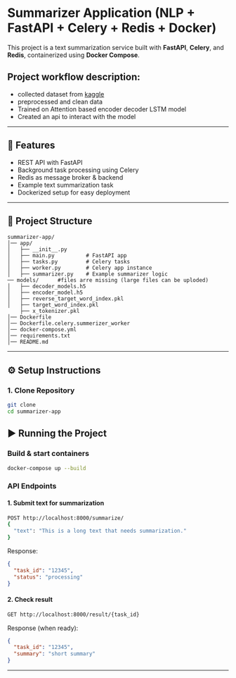 # Summarizer Application (NLP + FastAPI + Celery + Redis + Docker)

This project is a text summarization service built with **FastAPI**, **Celery**, and **Redis**, containerized using **Docker Compose**.

## Project workflow description:
- collected dataset from [kaggle](https://www.kaggle.com/datasets/snap/amazon-fine-food-reviews)
- preprocessed and clean data
- Trained on Attention based encoder decoder LSTM model
- Created an api to interact with the model
---

## 🚀 Features
- REST API with FastAPI
- Background task processing using Celery
- Redis as message broker & backend
- Example text summarization task
- Dockerized setup for easy deployment

---

## 📂 Project Structure
```
summarizer-app/
│── app/
│   ├── __init__.py
│   ├── main.py          # FastAPI app
│   ├── tasks.py         # Celery tasks
│   ├── worker.py        # Celery app instance
│   ├── summarizer.py    # Example summarizer logic
── models/      #files arre missing (large files can be uploded)
│   ├── decoder_models.h5
│   ├── encoder_model.h5
│   ├── reverse_target_word_index.pkl
│   ├── target_word_index.pkl
    ├── x_tokenizer.pkl
│── Dockerfile
│── Dockerfile.celery.summerizer_worker
│── docker-compose.yml
│── requirements.txt
│── README.md
```

---

## ⚙️ Setup Instructions

### 1. Clone Repository
```bash
git clone 
cd summarizer-app
```


## ▶️ Running the Project

### Build & start containers
```bash
docker-compose up --build
```

### API Endpoints

#### 1. Submit text for summarization
```bash
POST http://localhost:8000/summarize/
{
  "text": "This is a long text that needs summarization."
}
```
Response:
```json
{
  "task_id": "12345",
  "status": "processing"
}
```

#### 2. Check result
```bash
GET http://localhost:8000/result/{task_id}
```
Response (when ready):
```json
{
  "task_id": "12345",
  "summary": "short summary"
}
```

---


